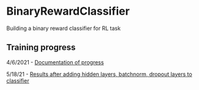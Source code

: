 # BinaryRewardClassifier
Building a binary reward classifier for RL task

## Training progress
4/6/2021 - [Documentation of progress](https://wandb.ai/raghavauppuluri/BinaryRewardClassifier/reports/Training-Progress-for-Binary-Reward-Classifier-4-26-21--Vmlldzo2NDE1OTc?accessToken=4cx3bt51s8lmwxrqv892372luyq2hiy80wgeux59cc2dl81kiyym8ajbyvs9szup)

5/18/21 - [Results after adding hidden layers, batchnorm, dropout layers to classifier](https://tensorboard.dev/experiment/s7gqeAQrTdiOajG1nJAuVA/#scalars)
